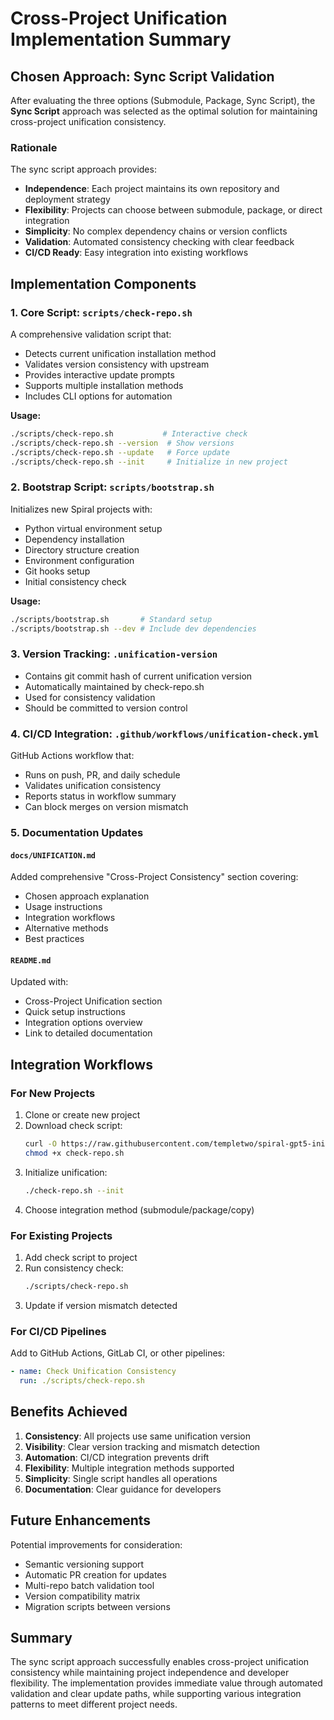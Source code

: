 # Cross-Project Unification Implementation Summary

## Chosen Approach: Sync Script Validation

After evaluating the three options (Submodule, Package, Sync Script), the **Sync Script** approach was selected as the optimal solution for maintaining cross-project unification consistency.

### Rationale

The sync script approach provides:
- **Independence**: Each project maintains its own repository and deployment strategy
- **Flexibility**: Projects can choose between submodule, package, or direct integration
- **Simplicity**: No complex dependency chains or version conflicts
- **Validation**: Automated consistency checking with clear feedback
- **CI/CD Ready**: Easy integration into existing workflows

## Implementation Components

### 1. Core Script: `scripts/check-repo.sh`

A comprehensive validation script that:
- Detects current unification installation method
- Validates version consistency with upstream
- Provides interactive update prompts
- Supports multiple installation methods
- Includes CLI options for automation

**Usage:**
```bash
./scripts/check-repo.sh           # Interactive check
./scripts/check-repo.sh --version  # Show versions
./scripts/check-repo.sh --update   # Force update
./scripts/check-repo.sh --init     # Initialize in new project
```

### 2. Bootstrap Script: `scripts/bootstrap.sh`

Initializes new Spiral projects with:
- Python virtual environment setup
- Dependency installation
- Directory structure creation
- Environment configuration
- Git hooks setup
- Initial consistency check

**Usage:**
```bash
./scripts/bootstrap.sh       # Standard setup
./scripts/bootstrap.sh --dev # Include dev dependencies
```

### 3. Version Tracking: `.unification-version`

- Contains git commit hash of current unification version
- Automatically maintained by check-repo.sh
- Used for consistency validation
- Should be committed to version control

### 4. CI/CD Integration: `.github/workflows/unification-check.yml`

GitHub Actions workflow that:
- Runs on push, PR, and daily schedule
- Validates unification consistency
- Reports status in workflow summary
- Can block merges on version mismatch

### 5. Documentation Updates

#### `docs/UNIFICATION.md`
Added comprehensive "Cross-Project Consistency" section covering:
- Chosen approach explanation
- Usage instructions
- Integration workflows
- Alternative methods
- Best practices

#### `README.md`
Updated with:
- Cross-Project Unification section
- Quick setup instructions
- Integration options overview
- Link to detailed documentation

## Integration Workflows

### For New Projects

1. Clone or create new project
2. Download check script:
   ```bash
   curl -O https://raw.githubusercontent.com/templetwo/spiral-gpt5-init/main/scripts/check-repo.sh
   chmod +x check-repo.sh
   ```
3. Initialize unification:
   ```bash
   ./check-repo.sh --init
   ```
4. Choose integration method (submodule/package/copy)

### For Existing Projects

1. Add check script to project
2. Run consistency check:
   ```bash
   ./scripts/check-repo.sh
   ```
3. Update if version mismatch detected

### For CI/CD Pipelines

Add to GitHub Actions, GitLab CI, or other pipelines:
```yaml
- name: Check Unification Consistency
  run: ./scripts/check-repo.sh
```

## Benefits Achieved

1. **Consistency**: All projects use same unification version
2. **Visibility**: Clear version tracking and mismatch detection
3. **Automation**: CI/CD integration prevents drift
4. **Flexibility**: Multiple integration methods supported
5. **Simplicity**: Single script handles all operations
6. **Documentation**: Clear guidance for developers

## Future Enhancements

Potential improvements for consideration:
- Semantic versioning support
- Automatic PR creation for updates
- Multi-repo batch validation tool
- Version compatibility matrix
- Migration scripts between versions

## Summary

The sync script approach successfully enables cross-project unification consistency while maintaining project independence and developer flexibility. The implementation provides immediate value through automated validation and clear update paths, while supporting various integration patterns to meet different project needs.
